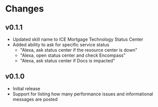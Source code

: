 # Changes

## v0.1.1
- Updated skill name to ICE Mortgage Technology Status Center
- Added ability to ask for specific service status
  - "Alexa, ask status center if the resource center is down"
  - "Alexa, open status center and check Encompass"
  - "Alexa, ask status center if Docs is impacted"

## v0.1.0
- Initial release
- Support for listing how many performance issues and informational messages are posted
